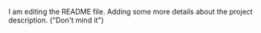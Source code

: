 I am editing the README file. Adding some more details about the project description.
("Don't mind it")

